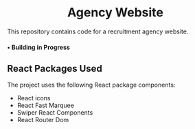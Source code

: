 
<div align="center">
  
# Agency Website

</div>

This repository contains code for a recruitment agency website.

<h4 ><span color="lime"> &#x2022;</span> Building in Progress</h4>

<h2>React Packages Used</h2>
<p>The project uses the following React package components:</p>
<ul>
  <li>React icons</li>
  <li>React Fast Marquee</li>
  <li>Swiper React Components</li>
  <li>React Router Dom</li>
</ul>
